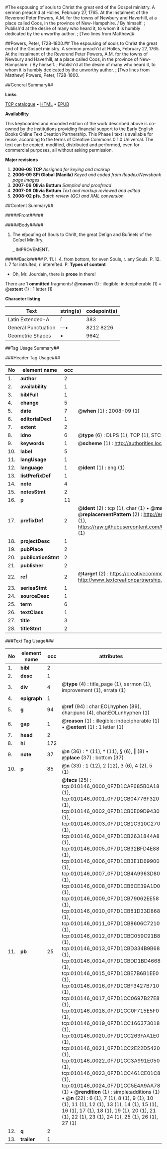 #The espousing of souls to Christ the great end of the Gospel ministry. A sermon preach'd at Holles, February 27, 1765. At the instalment of the Reverend Peter Powers, A.M. for the towns of Newbury and Haverhill, at a place called Coos, in the province of New-Hampshire. / By himself. ; Publish'd at the desire of many who heard it, to whom it is humbly dedicated by the unworthy author. ; [Two lines from Matthew]#

##Powers, Peter, 1728-1800.##
The espousing of souls to Christ the great end of the Gospel ministry. A sermon preach'd at Holles, February 27, 1765. At the instalment of the Reverend Peter Powers, A.M. for the towns of Newbury and Haverhill, at a place called Coos, in the province of New-Hampshire. / By himself. ; Publish'd at the desire of many who heard it, to whom it is humbly dedicated by the unworthy author. ; [Two lines from Matthew]
Powers, Peter, 1728-1800.

##General Summary##

**Links**

[TCP catalogue](http://www.ota.ox.ac.uk/tcp/)  • 
[HTML](http://tei.it.ox.ac.uk/tcp/Texts-HTML/free/N07/N07949.html)  • 
[EPUB](http://tei.it.ox.ac.uk/tcp/Texts-EPUB/free/N07/N07949.epub)

**Availability**

This keyboarded and encoded edition of the
	       work described above is co-owned by the institutions
	       providing financial support to the Early English Books
	       Online Text Creation Partnership. This Phase I text is
	       available for reuse, according to the terms of Creative
	       Commons 0 1.0 Universal. The text can be copied,
	       modified, distributed and performed, even for
	       commercial purposes, all without asking permission.

**Major revisions**

1. __2006-08__ __TCP__ *Assigned for keying and markup*
1. __2006-09__ __SPi Global (Manila)__ *Keyed and coded from Readex/Newsbank page images*
1. __2007-06__ __Olivia Bottum__ *Sampled and proofread*
1. __2007-06__ __Olivia Bottum__ *Text and markup reviewed and edited*
1. __2008-02__ __pfs.__ *Batch review (QC) and XML conversion*

##Content Summary##

#####Front#####

#####Body#####

1. The eſpouſing of Souls to Chriſt, the great Deſign and Buſineſs of the Goſpel Miniſtry.

    _ IMPROVEMENT.

#####Back#####
P. 11. l. 4. from bottom, for even Souls, r. any Souls. P. 12. l. 7 for intruſted, r. intereſted. P.
**Types of content**

  * Oh, Mr. Jourdain, there is **prose** in there!

There are 1 **ommitted** fragments! 
 @__reason__ (1) : illegible: indecipherable (1)  •  @__extent__ (1) : 1 letter (1)

**Character listing**


|Text|string(s)|codepoint(s)|
|---|---|---|
|Latin Extended-A|ſ|383|
|General Punctuation|—•|8212 8226|
|Geometric Shapes|▪|9642|

##Tag Usage Summary##

###Header Tag Usage###

|No|element name|occ|attributes|
|---|---|---|---|
|1.|__author__|2||
|2.|__availability__|1||
|3.|__biblFull__|1||
|4.|__change__|5||
|5.|__date__|7| @__when__ (1) : 2008-09 (1)|
|6.|__editorialDecl__|1||
|7.|__extent__|2||
|8.|__idno__|6| @__type__ (6) : DLPS (1), TCP (1), STC (1), NOTIS (1), IMAGE-SET (1), EVANS-CITATION (1)|
|9.|__keywords__|1| @__scheme__ (1) : http://authorities.loc.gov/ (1)|
|10.|__label__|5||
|11.|__langUsage__|1||
|12.|__language__|1| @__ident__ (1) : eng (1)|
|13.|__listPrefixDef__|1||
|14.|__note__|4||
|15.|__notesStmt__|2||
|16.|__p__|11||
|17.|__prefixDef__|2| @__ident__ (2) : tcp (1), char (1)  •  @__matchPattern__ (2) : ([0-9\-]+):([0-9IVX]+) (1), (.+) (1)  •  @__replacementPattern__ (2) : http://eebo.chadwyck.com/downloadtiff?vid=$1&page=$2 (1), https://raw.githubusercontent.com/textcreationpartnership/Texts/master/tcpchars.xml#$1 (1)|
|18.|__projectDesc__|1||
|19.|__pubPlace__|2||
|20.|__publicationStmt__|2||
|21.|__publisher__|2||
|22.|__ref__|2| @__target__ (2) : https://creativecommons.org/publicdomain/zero/1.0/ (1), http://www.textcreationpartnership.org/docs/. (1)|
|23.|__seriesStmt__|1||
|24.|__sourceDesc__|1||
|25.|__term__|6||
|26.|__textClass__|1||
|27.|__title__|3||
|28.|__titleStmt__|2||


###Text Tag Usage###

|No|element name|occ|attributes|
|---|---|---|---|
|1.|__bibl__|2||
|2.|__desc__|1||
|3.|__div__|4| @__type__ (4) : title_page (1), sermon (1), improvement (1), errata (1)|
|4.|__epigraph__|1||
|5.|__g__|94| @__ref__ (94) : char:EOLhyphen (89), char:punc (4), char:EOLunhyphen (1)|
|6.|__gap__|1| @__reason__ (1) : illegible: indecipherable (1)  •  @__extent__ (1) : 1 letter (1)|
|7.|__head__|2||
|8.|__hi__|172||
|9.|__note__|37| @__n__ (36) : * (11), † (11), § (6), ‖ (8)  •  @__place__ (37) : bottom (37)|
|10.|__p__|85| @__n__ (33) : 1 (12), 2 (12), 3 (6), 4 (2), 5 (1)|
|11.|__pb__|25| @__facs__ (25) : tcp:010146_0000_0F7D1CAF685B0A18 (1), tcp:010146_0001_0F7D1CB04776F320 (1), tcp:010146_0002_0F7D1CB0E09D9430 (1), tcp:010146_0003_0F7D1CB1C310C270 (1), tcp:010146_0004_0F7D1CB2631844A8 (1), tcp:010146_0005_0F7D1CB32BFD4E88 (1), tcp:010146_0006_0F7D1CB3E1D69900 (1), tcp:010146_0007_0F7D1CB4A9963D80 (1), tcp:010146_0008_0F7D1CB6CE39A1D0 (1), tcp:010146_0009_0F7D1CB79062EE58 (1), tcp:010146_0010_0F7D1CB81D33D868 (1), tcp:010146_0011_0F7D1CB8606C7210 (1), tcp:010146_0012_0F7D1CBC059C91B8 (1), tcp:010146_0013_0F7D1CBD334B9B68 (1), tcp:010146_0014_0F7D1CBDD1BD4668 (1), tcp:010146_0015_0F7D1CBE7B6B1EE0 (1), tcp:010146_0016_0F7D1CBF3427B710 (1), tcp:010146_0017_0F7D1CC0697B27E8 (1), tcp:010146_0018_0F7D1CC0F715E5F0 (1), tcp:010146_0019_0F7D1CC166373018 (1), tcp:010146_0020_0F7D1CC263FAA1E0 (1), tcp:010146_0021_0F7D1CC2E22D5420 (1), tcp:010146_0022_0F7D1CC3A991E050 (1), tcp:010146_0023_0F7D1CC461CE01C8 (1), tcp:010146_0024_0F7D1CC5E4A9AA78 (1)  •  @__rendition__ (1) : simple:additions (1)  •  @__n__ (22) : 6 (1), 7 (1), 8 (1), 9 (1), 10 (1), 11 (1), 12 (1), 13 (1), 14 (1), 15 (1), 16 (1), 17 (1), 18 (1), 19 (1), 20 (1), 21 (1), 22 (1), 23 (1), 24 (1), 25 (1), 26 (1), 27 (1)|
|12.|__q__|2||
|13.|__trailer__|1||
